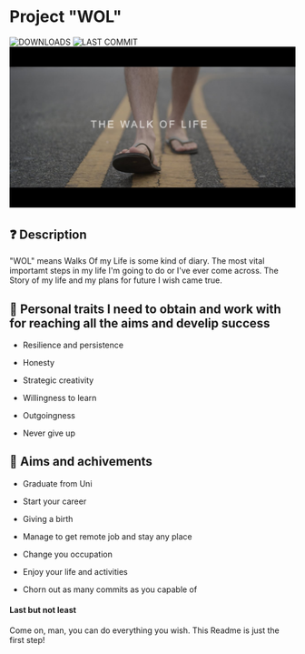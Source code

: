 # Project "WOL"

![DOWNLOADS](https://img.shields.io/badge/DOWNLOADS-99999K-blue)
![LAST COMMIT](https://img.shields.io/badge/LAST_COMMIT-11.20.2024-green)
![Logotype](./walks.jpg)

## :question: Description

"WOL" means Walks Of my Life is some kind of diary. The most vital importamt steps in my life I'm going to do or I've ever come across. The Story of my life and my plans for future I wish came true. 

## :bust_in_silhouette: Personal traits I need to obtain and work with for reaching all the aims and develip success

- Resilience and persistence

- Honesty

- Strategic creativity

- Willingness to learn

- Outgoingness

- Never give up

## :rocket: Aims and achivements

- Graduate from Uni

- Start your career

- Giving a birth

- Manage to get remote job and stay any place

- Change you occupation

- Enjoy your life and activities

- Chorn out as many commits as you capable of

#### Last but not least

Come on, man, you can do everything you wish. This Readme is just the first step!